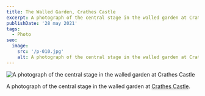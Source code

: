 ```yaml
---
title: The Walled Garden, Crathes Castle
excerpt: A photograph of the central stage in the walled garden at Crathes Castle
publishDate: '28 may 2021'
tags:
  - Photo
seo: 
  image: 
    src: '/p-010.jpg'
    alt: A photograph of the central stage in the walled garden at Crathes Castle
---
```


![A photograph of the central stage in the walled garden at Crathes Castle](/p-010.jpg) 

A photograph of the central stage in the walled garden at <a href="https://en.wikipedia.org/wiki/Crathes_Castle#Garden_and_grounds" >Crathes Castle</a>.